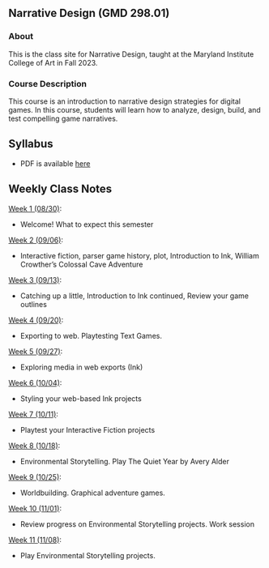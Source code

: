 ## Narrative Design (GMD 298.01)

### About
This is the class site for Narrative Design, taught at the Maryland Institute College of Art in Fall 2023.

### Course Description
This course is an introduction to narrative design strategies for digital games. In this course, students will learn how to analyze, design, build, and test compelling game narratives.

## Syllabus
- PDF is available [here](https://docs.google.com/document/d/1tJb265BxzSyV741QHLIoVGFUS6PfOpWqjEPnPWYF5Us/edit?usp=sharing)

## Weekly Class Notes

[Week 1 (08/30)](week1.md):
  - Welcome! What to expect this semester

[Week 2 (09/06)](week2.md):
  - Interactive fiction, parser game history, plot, Introduction to Ink, William Crowther’s Colossal Cave Adventure

[Week 3 (09/13)](week3.md):
  - Catching up a little, Introduction to Ink continued, Review your game outlines

[Week 4 (09/20)](week4.md):
  - Exporting to web. Playtesting Text Games.

[Week 5 (09/27)](week5.md):
  - Exploring media in web exports (Ink)

[Week 6 (10/04)](week6.md):
  - Styling your web-based Ink projects

[Week 7 (10/11)](week7.md):
  - Playtest your Interactive Fiction projects

[Week 8 (10/18)](week8.md):
  - Environmental Storytelling. Play The Quiet Year by Avery Alder

[Week 9 (10/25)](week9.md):
  - Worldbuilding. Graphical adventure games.

[Week 10 (11/01)](week10.md):
  - Review progress on Environmental Storytelling projects. Work session

  [Week 11 (11/08)](week11.md):
  - Play Environmental Storytelling projects.